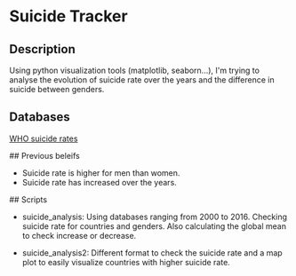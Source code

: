 # Suicide Tracker

## Description
Using python visualization tools (matplotlib, seaborn...), I'm trying to analyse the evolution of suicide rate over the years and the difference in suicide between genders.

## Databases
[WHO suicide rates](https://www.who.int/gho/mental_health/suicide_rates/en/)


## Previous beleifs
- Suicide rate is higher for men than women.
- Suicide rate has increased over the years.

## Scripts
- suicide_analysis: Using databases ranging from 2000 to 2016. Checking suicide rate for countries and genders. Also calculating the global mean to check increase or decrease.

- suicide_analysis2: Different format to check the suicide rate and a map plot to easily visualize countries with higher suicide rate.






